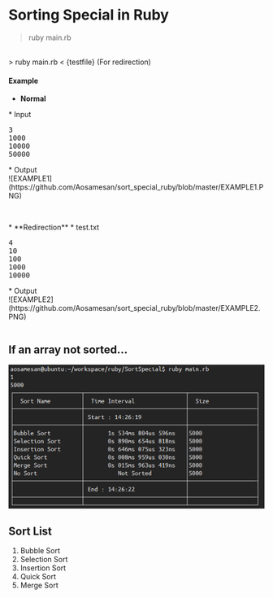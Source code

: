 # Sorting Special in **Ruby**
> ruby main.rb
<br/>
> ruby main.rb < {testfile} (For redirection)

#### Example

* **Normal**
<table>
<tr>
* Input
<pre>
3
1000
10000
50000</pre>
* Output
<div>
![EXAMPLE1](https://github.com/Aosamesan/sort_special_ruby/blob/master/EXAMPLE1.PNG)
</div>
</tr>
</table>
<br/>
* **Redirection**
<table>
<tr>
* test.txt
<pre>
4
10
100
1000
10000</pre>
* Output
<div>
![EXAMPLE2](https://github.com/Aosamesan/sort_special_ruby/blob/master/EXAMPLE2.PNG)
</div>
</tr>
</table>

## If an array not sorted...
![NOTSORTED](https://github.com/Aosamesan/sort_special_ruby/blob/master/NOT_SORTED.PNG)

## Sort List
1. Bubble Sort
2. Selection Sort
3. Insertion Sort
4. Quick Sort
5. Merge Sort
